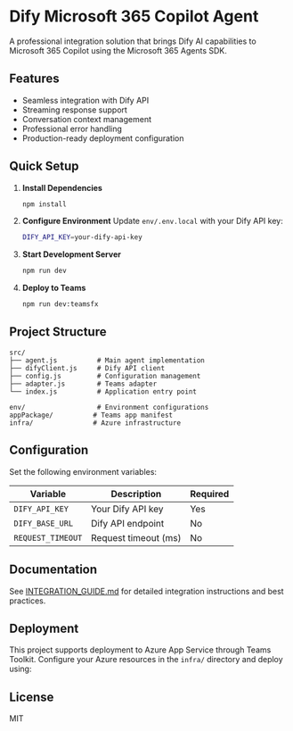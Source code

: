 # Dify Microsoft 365 Copilot Agent

A professional integration solution that brings Dify AI capabilities to Microsoft 365 Copilot using the Microsoft 365 Agents SDK.

## Features

- Seamless integration with Dify API
- Streaming response support
- Conversation context management
- Professional error handling
- Production-ready deployment configuration

## Quick Setup

1. **Install Dependencies**
   ```bash
   npm install
   ```

2. **Configure Environment**
   Update `env/.env.local` with your Dify API key:
   ```bash
   DIFY_API_KEY=your-dify-api-key
   ```

3. **Start Development Server**
   ```bash
   npm run dev
   ```

4. **Deploy to Teams**
   ```bash
   npm run dev:teamsfx
   ```

## Project Structure

```
src/
├── agent.js          # Main agent implementation
├── difyClient.js     # Dify API client
├── config.js         # Configuration management
├── adapter.js        # Teams adapter
└── index.js          # Application entry point

env/                  # Environment configurations
appPackage/          # Teams app manifest
infra/               # Azure infrastructure
```

## Configuration

Set the following environment variables:

| Variable | Description | Required |
|----------|-------------|----------|
| `DIFY_API_KEY` | Your Dify API key | Yes |
| `DIFY_BASE_URL` | Dify API endpoint | No |
| `REQUEST_TIMEOUT` | Request timeout (ms) | No |

## Documentation

See [INTEGRATION_GUIDE.md](./INTEGRATION_GUIDE.md) for detailed integration instructions and best practices.

## Deployment

This project supports deployment to Azure App Service through Teams Toolkit. Configure your Azure resources in the `infra/` directory and deploy using:


## License

MIT
